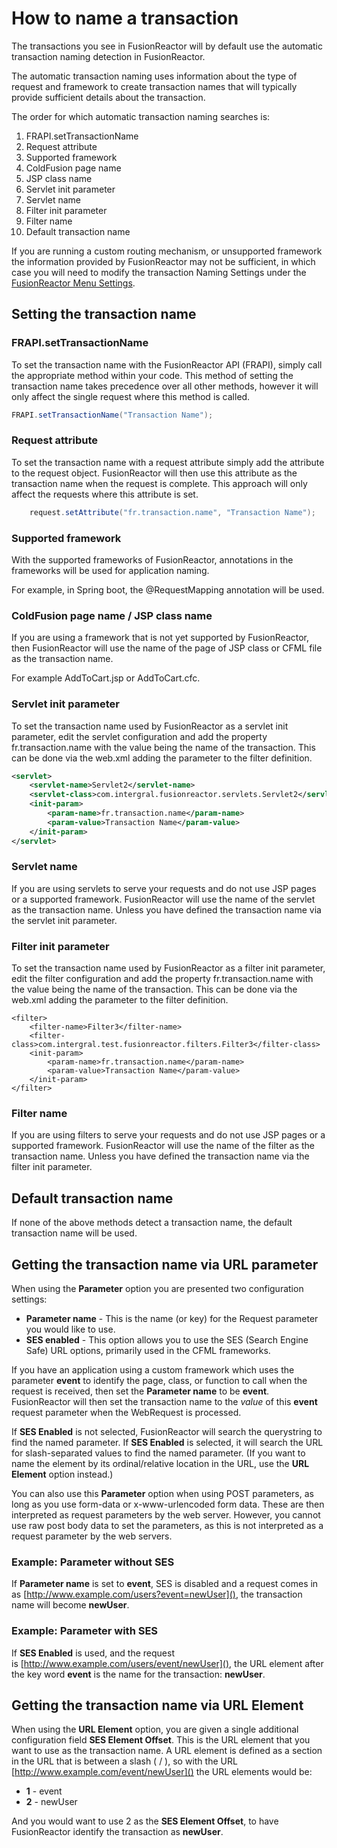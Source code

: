 # How to name a transaction 

The transactions you see in FusionReactor will by default use the automatic transaction naming detection in FusionReactor.

The automatic transaction naming uses information about the type of request and framework to create transaction names that will typically provide sufficient details about the transaction.

The order for which automatic transaction naming searches is:

1. FRAPI.setTransactionName
1. Request attribute
1. Supported framework
1. ColdFusion page name
1. JSP class name
1. Servlet init parameter
1. Servlet name
1. Filter init parameter
1. Filter name
1. Default transaction name

If you are running a custom routing mechanism, or unsupported framework the information provided by FusionReactor may not be sufficient, in which case you will need to modify the transaction Naming Settings under the [FusionReactor Menu Settings](/frdocs/Data-insights/Features/Settings/Main-Menu/).

## Setting the transaction name

### FRAPI.setTransactionName

To set the transaction name with the FusionReactor API (FRAPI), simply call the appropriate method within your code. This method of setting the transaction name takes precedence over all other methods, however it will only affect the single request where this method is called.

```java
FRAPI.setTransactionName("Transaction Name");
```

### Request attribute

To set the transaction name with a request attribute simply add the attribute to the request object. FusionReactor will then use this attribute as the transaction name when the request is complete. This approach will only affect the requests where this attribute is set.

```java
    request.setAttribute("fr.transaction.name", "Transaction Name");
```

### Supported framework

With the supported frameworks of FusionReactor, annotations in the frameworks will be used for application naming.

For example, in Spring boot, the @RequestMapping annotation will be used.

### ColdFusion page name / JSP class name

If you are using a framework that is not yet supported by FusionReactor, then FusionReactor will use the name of the page of JSP class or CFML file as the transaction name.

 For example AddToCart.jsp or AddToCart.cfc.

### Servlet init parameter

To set the transaction name used by FusionReactor as a servlet init parameter, edit the servlet configuration and add the property fr.transaction.name with the value being the name of the transaction. This can be done via the web.xml adding the parameter to the filter definition.

```xml
<servlet>
    <servlet-name>Servlet2</servlet-name>
    <servlet-class>com.intergral.fusionreactor.servlets.Servlet2</servlet-class>
    <init-param>
        <param-name>fr.transaction.name</param-name>
        <param-value>Transaction Name</param-value>
    </init-param>
</servlet>
```

### Servlet name

If you are using servlets to serve your requests and do not use JSP pages or a supported framework. FusionReactor will use the name of the servlet as the transaction name. Unless you have defined the transaction name via the servlet init parameter.

### Filter init parameter

To set the transaction name used by FusionReactor as a filter init parameter, edit the filter configuration and add the property fr.transaction.name with the value being the name of the transaction. This can be done via the web.xml adding the parameter to the filter definition.

```
<filter>
    <filter-name>Filter3</filter-name>
    <filter-class>com.intergral.test.fusionreactor.filters.Filter3</filter-class>
    <init-param>
        <param-name>fr.transaction.name</param-name>
        <param-value>Transaction Name</param-value>
    </init-param>
</filter>
```

### Filter name

If you are using filters to serve your requests and do not use JSP pages or a supported framework. FusionReactor will use the name of the filter as the transaction name. Unless you have defined the transaction name via the filter init parameter.

## Default transaction name

If none of the above methods detect a transaction name, the default transaction name will be used.

## Getting the transaction name via URL parameter

When using the **Parameter** option you are presented two
configuration settings:

-   **Parameter name** - This is the name (or key) for the Request
parameter you would like to use.
-   **SES enabled** - This option allows you to use the SES (Search
Engine Safe) URL options, primarily used in the CFML frameworks.

If you have an application using a custom framework which uses the
parameter **event** to identify the page, class, or function to call when
the request is received, then set the **Parameter name** to be **event**.
FusionReactor will then set the transaction name to the *value* of this
**event** request parameter when the WebRequest is processed.

If **SES Enabled** is not selected, FusionReactor will search the
querystring to find the named parameter. If **SES Enabled** is selected,
it will search the URL for slash-separated values to find the named
parameter. (If you want to name the element by its ordinal/relative
location in the URL, use the **URL Element** option instead.)

You can also use this **Parameter** option when using POST parameters, as
long as you use form-data or x-www-urlencoded form data. These are then
interpreted as request parameters by the web server. However, you cannot
use raw post body data to set the parameters, as this is not interpreted
as a request parameter by the web servers.

### Example: Parameter without SES

If **Parameter name** is set to **event**, SES is disabled and a request comes in as
[http://www.example.com/users?event=newUser](), the transaction name will become **newUser**.

### Example: Parameter with SES

If **SES Enabled** is used, and the request is [http://www.example.com/users/event/newUser](), the URL element after the key word **event** is the name for the transaction: **newUser**.

## Getting the transaction name via URL Element

When using the **URL Element** option, you are given a single additional
configuration field **SES Element Offset**. This is the URL element that
you want to use as the transaction name. A URL element is defined as a
section in the URL that is between a slash ( / ), so with the URL
[http://www.example.com/event/newUser]()
the URL elements would be:

-   **1** - event
-   **2** - newUser

And you would want to use 2 as the **SES Element Offset**, to have
FusionReactor identify the transaction as **newUser**.
